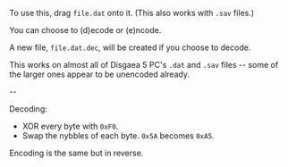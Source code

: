 To use this, drag `file.dat` onto it. (This also works with `.sav` files.)

You can choose to (d)ecode or (e)ncode.

A new file, `file.dat.dec`, will be created if you choose to decode.

This works on almost all of Disgaea 5 PC's `.dat` and `.sav` files -- some of the larger ones appear to be unencoded already.

--

Decoding:

* XOR every byte with `0xF0`.
* Swap the nybbles of each byte. `0x5A` becomes `0xA5`.

Encoding is the same but in reverse.

